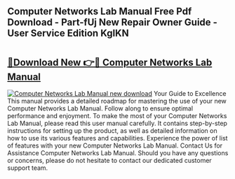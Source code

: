 ## Computer Networks Lab Manual Free Pdf Download - Part-fUj New Repair Owner Guide - User Service Edition KgIKN

# <h2><a href="http://bc84193.oget.top/?id=Computer+Networks+Lab+Manual">🔗Download New 👉🔴 Computer Networks Lab Manual</a></h2>

[![Computer Networks Lab Manual new download](https://i.imgur.com/5g1atiW.png)](http://bc84193.oget.top/?id=Computer+Networks+Lab+Manual)
Your Guide to Excellence This manual provides a detailed roadmap for mastering the use of your new Computer Networks Lab Manual. Follow along to ensure optimal performance and enjoyment. To make the most of your Computer Networks Lab Manual, please read this user manual carefully. It contains step-by-step instructions for setting up the product, as well as detailed information on how to use its various features and capabilities. Experience the power of list of features with your new Computer Networks Lab Manual. Contact Us for Assistance Computer Networks Lab Manual. Should you have any questions or concerns, please do not hesitate to contact our dedicated customer support team.
